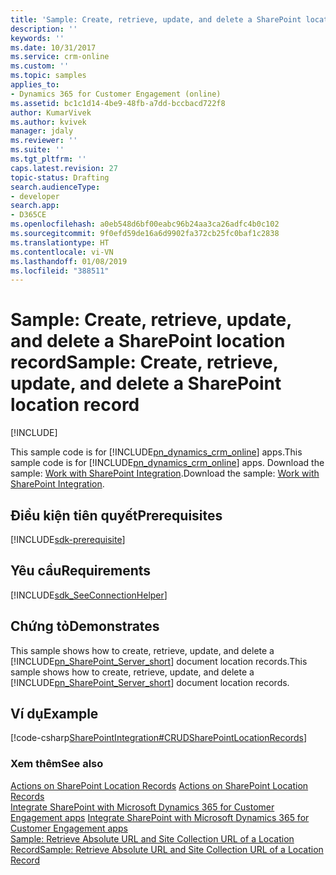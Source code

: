 ```yaml
---
title: 'Sample: Create, retrieve, update, and delete a SharePoint location record (Dynamics 365 for Customer Engagement apps SDK)| MicrosoftDocs'
description: ''
keywords: ''
ms.date: 10/31/2017
ms.service: crm-online
ms.custom: ''
ms.topic: samples
applies_to:
- Dynamics 365 for Customer Engagement (online)
ms.assetid: bc1c1d14-4be9-48fb-a7dd-bccbacd722f8
author: KumarVivek
ms.author: kvivek
manager: jdaly
ms.reviewer: ''
ms.suite: ''
ms.tgt_pltfrm: ''
caps.latest.revision: 27
topic-status: Drafting
search.audienceType:
- developer
search.app:
- D365CE
ms.openlocfilehash: a0eb548d6bf00eabc96b24aa3ca26adfc4b0c102
ms.sourcegitcommit: 9f0efd59de16a6d9902fa372cb25fc0baf1c2838
ms.translationtype: HT
ms.contentlocale: vi-VN
ms.lasthandoff: 01/08/2019
ms.locfileid: "388511"
---
```

# <a name="sample-create-retrieve-update-and-delete-a-sharepoint-location-record"></a><span data-ttu-id="c7093-102">Sample: Create, retrieve, update, and delete a SharePoint location record</span><span class="sxs-lookup"><span data-stu-id="c7093-102">Sample: Create, retrieve, update, and delete a SharePoint location record</span></span>

[!INCLUDE[](../../includes/cc_applies_to_update_9_0_0.md)]

<span data-ttu-id="c7093-103">This sample code is for [!INCLUDE[pn_dynamics_crm_online](../../includes/pn-dynamics-crm-online.md)] apps.</span><span class="sxs-lookup"><span data-stu-id="c7093-103">This sample code is for [!INCLUDE[pn_dynamics_crm_online](../../includes/pn-dynamics-crm-online.md)] apps.</span></span> <span data-ttu-id="c7093-104">Download the sample: [Work with SharePoint Integration](https://code.msdn.microsoft.com/Samples-of-Sharepoint-b4fb016f).</span><span class="sxs-lookup"><span data-stu-id="c7093-104">Download the sample: [Work with SharePoint Integration](https://code.msdn.microsoft.com/Samples-of-Sharepoint-b4fb016f).</span></span>

## <a name="prerequisites"></a><span data-ttu-id="c7093-105">Điều kiện tiên quyết</span><span class="sxs-lookup"><span data-stu-id="c7093-105">Prerequisites</span></span>
[!INCLUDE[sdk-prerequisite](../../includes/sdk-prerequisite.md)]
   
## <a name="requirements"></a><span data-ttu-id="c7093-106">Yêu cầu</span><span class="sxs-lookup"><span data-stu-id="c7093-106">Requirements</span></span>  
[!INCLUDE[sdk_SeeConnectionHelper](../../includes/sdk-seeconnectionhelper.md)]
  
## <a name="demonstrates"></a><span data-ttu-id="c7093-107">Chứng tỏ</span><span class="sxs-lookup"><span data-stu-id="c7093-107">Demonstrates</span></span>  
 <span data-ttu-id="c7093-108">This sample shows how to create, retrieve, update, and delete a [!INCLUDE[pn_SharePoint_Server_short](../../includes/pn-sharepoint-server-short.md)] document location records.</span><span class="sxs-lookup"><span data-stu-id="c7093-108">This sample shows how to create, retrieve, update, and delete a [!INCLUDE[pn_SharePoint_Server_short](../../includes/pn-sharepoint-server-short.md)] document location records.</span></span>  
  
## <a name="example"></a><span data-ttu-id="c7093-109">Ví dụ</span><span class="sxs-lookup"><span data-stu-id="c7093-109">Example</span></span>  
 [!code-csharp[SharePointIntegration#CRUDSharePointLocationRecords](../../snippets/csharp/CRMV8/sharepointintegration/cs/crudsharepointlocationrecords.cs#crudsharepointlocationrecords)]  
  
### <a name="see-also"></a><span data-ttu-id="c7093-110">Xem thêm</span><span class="sxs-lookup"><span data-stu-id="c7093-110">See also</span></span>  
 <span data-ttu-id="c7093-111">[Actions on SharePoint Location Records](actions-on-sharepoint-location-records.md) </span><span class="sxs-lookup"><span data-stu-id="c7093-111">[Actions on SharePoint Location Records](actions-on-sharepoint-location-records.md) </span></span>  
 <span data-ttu-id="c7093-112">[Integrate SharePoint with Microsoft Dynamics 365 for Customer Engagement apps](integrate-sharepoint.md) </span><span class="sxs-lookup"><span data-stu-id="c7093-112">[Integrate SharePoint with Microsoft Dynamics 365 for Customer Engagement apps](integrate-sharepoint.md) </span></span>  
 [<span data-ttu-id="c7093-113">Sample: Retrieve Absolute URL and Site Collection URL of a Location Record</span><span class="sxs-lookup"><span data-stu-id="c7093-113">Sample: Retrieve Absolute URL and Site Collection URL of a Location Record</span></span>](sample-retrieve-absolute-url-and-site-collection-url-of-a-location-record.md)
